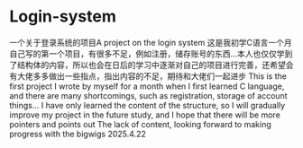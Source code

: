 # Login-system
一个关于登录系统的项目A project on the login system
这是我初学C语言一个月自己写的第一个项目，有很多不足，例如注册，储存账号的东西...本人也仅仅学到了结构体的内容，所以也会在日后的学习中逐渐对自己的项目进行完善，还希望会有大佬多多做出一些指点，指出内容的不足，期待和大佬们一起进步
This is the first project I wrote by myself for a month when I first learned C language, and there are many shortcomings, such as registration, storage of account things... I have only learned the content of the structure, so I will gradually improve my project in the future study, and I hope that there will be more pointers and points out
The lack of content, looking forward to making progress with the bigwigs
2025.4.22
